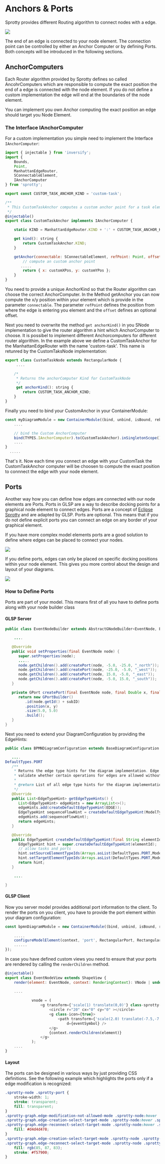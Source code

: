 # Anchors & Ports

Sprotty provides different Routing algorithm to connect nodes with a edge. 

<img src="./images/sprotty-router.gif" />

The end of an edge is connected to your node element. The connection point can be controlled by either an Anchor Computer or by defining Ports. Both concepts will be introduced in the following sections.


## AnchorComputers

Each Router algorithm provided by Sprotty defines so called AncohrComputers which are responsible to compute the exact position the end of a edge is connected with the node element. If you do not define a custom implementation the edge will end at the boundaries of the node element. 

You can implement you own Anchor computing the exact position an edge should target you Node Element.

### The Interface IAnchorComputer

For a custom implementation you simple need to implement the Interface `IAnchorComputer`:

````javascript
import { injectable } from 'inversify';
import {
	Bounds,
	Point,
	ManhattanEdgeRouter,
	SConnectableElement,
	IAnchorComputer
} from 'sprotty';

export const CUSTOM_TASK_ANCHOR_KIND = 'custom-task';

/**
 * This CustomTaskAnchor computes a custom anchor point for a task element.
 */
@injectable()
export class CustomTaskAnchor implements IAnchorComputer {

	static KIND = ManhattanEdgeRouter.KIND + ':' + CUSTOM_TASK_ANCHOR_KIND;

	get kind(): string {
		return CustomTaskAnchor.KIND;
	}

	getAnchor(connectable: SConnectableElement, refPoint: Point, offset: number): Point {
		// compute an custom anchor point 
       .....
		return { x: customXPos, y: customYPos };
	}
}
````

You need to provide a unique AnchorKind so that the Router algorithm can choose the correct AnchorComputer.
In the Method getAnchor you can now compute the x/y position within your element which is provide in the parameter `connectable`. The parameter `refPoint` defines the position from where the edge is entering you element and the `offset` defines an optional offset. 

Next you need to overwrite the method `get anchorKind()` in you SNode implementation to give the router algorithm a hint which AnchorComputer to choose. It is possibel to implement different Anchorcomputers for different router algorithim. In the example above we define a CustomTaskAnchor for the ManhattanEdgeRouter with the name 'custom-task'. This name is retunred by the CustomTaksNode implementation:


````javascript
export class CustomTaskNode extends RectangularNode {
     ....

    /*
     * Returns the anchorComputer Kind for CustomTaskNode
     */
     get anchorKind(): string {
        return CUSTOM_TASK_ANCHOR_KIND;
    }
}
````

Finally you need to bind your CustomAnchor in your ContainerModule:


````javascript
const myDiagramModule = new ContainerModule((bind, unbind, isBound, rebind) => {
    ....

    // bind the Custom AnchorComputer
    bind(TYPES.IAnchorComputer).to(CustomTaskAnchor).inSingletonScope();
    ....
}
  .....
````

That's it. Now each time you connect an edge with your CustomTask the CustomTaskAnchor computer will be choosen to compute the exact position to connnect the edge with your node element. 

## Ports

Another way how you can define how edges are connected with our node elements are Ports. 
Ports in GLSP are a way to describe docking points for a graphical node element to connect edges. Ports are a concept of [Eclipse Sprotty](https://github.com/eclipse/sprotty) and are adapted by GLSP. Ports are optional. This means that if you do not define explicit ports you can connect an edge on any border of your graphical element.


If you have more complex model elements ports are a good solution to define where edges can be placed to connect your nodes.

<img src="./images/ports-01.png" />

If you define ports, edges can only be placed on specific docking positions within your node element. This gives you more control about the design and layout of your diagrams.

<img src="./images/ports-02.png" />

### How to Define Ports

Ports are part of your model. This means first of all you have to define ports along with your node builder class

#### GLSP Server

```java
public class EventNodeBuilder extends AbstractGNodeBuilder<EventNode, EventNodeBuilder> {

	....

   @Override
   public void setProperties(final EventNode node) {
      super.setProperties(node);
      .....
      node.getChildren().add(createPort(node, -5.0, -25.0, "_north"));
      node.getChildren().add(createPort(node, -25.0, -5.0, "_west"));
      node.getChildren().add(createPort(node, 15.0, -5.0, "_east"));
      node.getChildren().add(createPort(node, -5.0, 15.0, "_south"));
   }

   private GPort createPort(final EventNode node, final Double x, final Double y, final String subID) {
      return new GPortBuilder()
         .id(node.getId() + subID)
         .position(x, y)
         .size(5.0, 5.0)
         .build();
   }
}
```


Next you need to extend your DiagramConfiguration by providing the EdgeHints:

```java
public class BPMNDiagramConfiguration extends BaseDiagramConfiguration {

   ....
DefaultTypes.PORT
   /**
    * Returns the edge type hints for the diagram implementation. Edge type hints are sent to the client and used to
    * validate whether certain operations for edges are allowed without having to query the server again.
    *
    * @return List of all edge type hints for the diagram implementation.
    */
   @Override
   public List<EdgeTypeHint> getEdgeTypeHints() {
      List<EdgeTypeHint> edgeHints = new ArrayList<>();
      edgeHints.add(createDefaultEdgeTypeHint(EDGE));
      EdgeTypeHint sequenceFlowHint = createDefaultEdgeTypeHint(ModelTypes.SEQUENCE_FLOW);
      edgeHints.add(sequenceFlowHint);
      return edgeHints;
   }

   @Override
   public EdgeTypeHint createDefaultEdgeTypeHint(final String elementId) {
      EdgeTypeHint hint = super.createDefaultEdgeTypeHint(elementId);
      // allow tasks and ports
      hint.setSourceElementTypeIds(Arrays.asList(DefaultTypes.PORT,ModelTypes.MANUAL_TASK));
      hint.setTargetElementTypeIds(Arrays.asList(DefaultTypes.PORT,ModelTypes.MANUAL_TASK));
      return hint;
   }

	....

}
```

#### GLSP Client 

Now you server model provides additional port information to the client. To render the ports on you client, you have to provide the port element within your diagram configuration:


```javascript
const bpmnDiagramModule = new ContainerModule((bind, unbind, isBound, rebind) => {
  
    .....
    configureModelElement(context, 'port', RectangularPort, RectangularNodeView);
    ......
});
```

In case you have defined custom views you need to ensure that your ports are rendered by calling the `renderChildren` method. 

```javascript
@injectable()
export class EventNodeView extends ShapeView {
	render(element: EventNode, context: RenderingContext): VNode | undefined {

	....
	
			vnode = (
				<g transform={'scale(1) translate(0,0)'} class-sprotty-node={true}>
					<circle r="20" cx="0" cy="0" ></circle>
					<g class-icon={true}>
						<path transform={'scale(2.0) translate(-7.5,-7.5)'}
							d={eventSymbol} />
					</g>
					{context.renderChildren(element)}
				</g>
			);
	....
}
```


#### Layout

The ports can be designed in various ways by just providing CSS definitions. See the following example which highlights the ports only if a edge modification is recognized:

```css
.sprotty-node .sprotty-port {
	stroke-width: 1;
	stroke: transparent;
	fill: transparent;
}
.sprotty-graph.edge-modification-not-allowed-mode .sprotty-node:hover .sprotty-port,
.sprotty-graph.edge-creation-select-target-mode .sprotty-node:hover .sprotty-port,
.sprotty-graph.edge-reconnect-select-target-mode .sprotty-node:hover .sprotty-port {
	fill: #d4d4d478;	
}
.sprotty-graph.edge-creation-select-target-mode .sprotty-node .sprotty-port.mouseover,
.sprotty-graph.edge-reconnect-select-target-mode .sprotty-node .sprotty-port.mouseover {
	fill: rgb(85, 87, 83);
	stroke: #f57900;
} 
```
